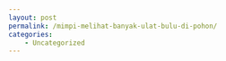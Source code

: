 ```yaml
---
layout: post
permalink: /mimpi-melihat-banyak-ulat-bulu-di-pohon/
categories:
    - Uncategorized
---
```


